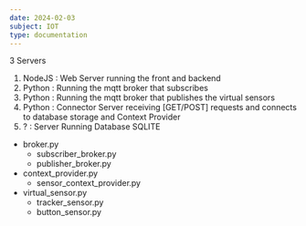 ```yaml
---
date: 2024-02-03
subject: IOT
type: documentation
---
```



3 Servers 
1. NodeJS : Web Server running the front and backend 
2. Python : Running the mqtt broker that subscribes 
3. Python : Running the mqtt broker that publishes the virtual sensors 
4. Python : Connector Server receiving [GET/POST] requests and connects to database storage and Context Provider
5. ? : Server Running Database SQLITE

- broker.py
	- subscriber_broker.py
	- publisher_broker.py
- context_provider.py
	- sensor_context_provider.py
- virtual_sensor.py
	- tracker_sensor.py
	- button_sensor.py


